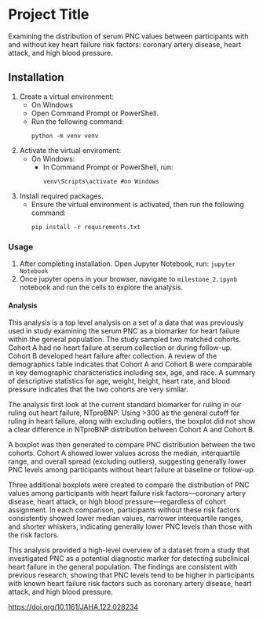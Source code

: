 # Project Title

Examining the distribution of serum PNC values between participants with and without key heart failure risk factors: coronary artery disease, heart attack, and high blood pressure.

## Installation
1. Create a virtual environment:
    - On Windows
     - Open Command Prompt or PowerShell.
     - Run the following command:
       ```
       python -m venv venv
       ```
2. Activate the virtual enviroment:
    - On Windows:
      - In Command Prompt or PowerShell, run:
        ```
        venv\Scripts\activate #on Windows
        ```
3. Install required packages.
    - Ensure the virtual environment is activated, then run the following command:
       ```
       pip install -r requirements.txt
       ```
### Usage
1. After completing installation. Open Jupyter Notebook, run:
       ```
       jupyter Notebook
       ```
2. Once jupyter opens in your browser, navigate to `milestone_2.ipynb` notebook and run the cells to explore the analysis.

#### Analysis
This analysis is a top level analysis on a set of a data that was previously used in study examining the serum PNC as a biomarker for heart failure within the general population. The study sampled two matched cohorts. Cohort A had no heart failure at serum collection or during follow-up. Cohort B developed heart failure after collection. A review of the demographics table indicates that Cohort A and Cohort B were comparable in key demographic characteristics including sex, age, and race. A summary of descriptive statistics for age, weight, height, heart rate, and blood pressure indicates that the two cohorts are very similar.

The analysis first look at the current standard biomarker for ruling in our ruling out heart failure, NTproBNP. Using >300 as the general cutoff for ruling in heart failure, along with excluding outliers, the boxplot did not show a clear difference in NTproBNP distribution between Cohort A and Cohort B.

A boxplot was then generated to compare PNC distribution between the two cohorts. Cohort A showed lower values across the median, interquartile range, and overall spread (excluding outliers), suggesting generally lower PNC levels among participants without heart failure at baseline or follow-up.

Three additional boxplots were created to compare the distribution of PNC values among participants with heart failure risk factors—coronary artery disease, heart attack, or high blood pressure—regardless of cohort assignment. In each comparison, participants without these risk factors consistently showed lower median values, narrower interquartile ranges, and shorter whiskers, indicating generally lower PNC levels than those with the risk factors.

This analysis provided a high-level overview of a dataset from a study that investigated PNC as a potential diagnostic marker for detecting subclinical heart failure in the general population. The findings are consistent with previous research, showing that PNC levels tend to be higher in participants with known heart failure risk factors such as coronary artery disease, heart attack, and high blood pressure.

https://doi.org/10.1161/JAHA.122.028234
   
